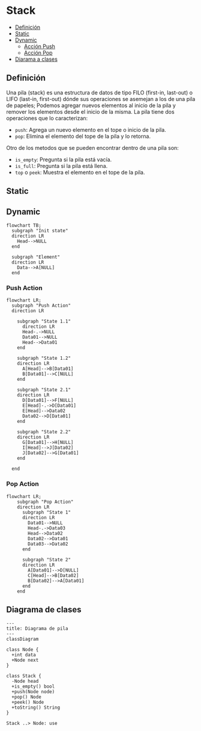 # Stack

- [Definición](#definición)
- [Static](#static)
- [Dynamic](#dynamic)
  - [Acción Push](#push-action)
  - [Acción Pop](#pop-action)
- [Diarama a clases](#diagrama-de-clases)

## Definición

Una pila (stack) es una estructura de datos de tipo FILO (first-in, last-out) o LIFO (last-in, first-out) dónde sus operaciones se asemejan a los de una pila de papeles; Podemos agregar nuevos elementos al inicio de la pila y remover los elementos desde el inicio de la misma. La pila tiene dos operaciones que lo caracterizan:

- `push`: Agrega un nuevo elemento en el tope o inicio de la pila.
- `pop`: Elimina el elemento del tope de la pila y lo retorna.

Otro de los metodos que se pueden encontrar dentro de una pila son:

- `is_empty`: Pregunta si la pila está vacía.
- `is_full`: Pregunta si la pila está llena.
- `top` o `peek`: Muestra el elemento en el tope de la pila.

## Static

## Dynamic

```mermaid
flowchart TB;
  subgraph "Init state"
  direction LR
    Head-->NULL
  end

  subgraph "Element"
  direction LR
    Data-->A[NULL]
  end
```

### Push Action

```mermaid
flowchart LR;
  subgraph "Push Action"
  direction LR

    subgraph "State 1.1"
      direction LR
      Head-.->NULL
      Data01-->NULL
      Head-->Data01
    end

    subgraph "State 1.2"
    direction LR
      A[Head]-->B[Data01]
      B[Data01]-->C[NULL]
    end

    subgraph "State 2.1"
    direction LR
      D[Data01]-->F[NULL]
      E[Head]-.->D[Data01]
      E[Head]-->Data02
      Data02-->D[Data01]
    end

    subgraph "State 2.2"
    direction LR
      G[Data01]-->H[NULL]
      I[Head]-->J[Data02]
      J[Data02]-->G[Data01]
    end

  end
```

### Pop Action

```mermaid
flowchart LR;
    subgraph "Pop Action"
    direction LR
      subgraph "State 1"
      direction LR
        Data01-->NULL
        Head-.->Data03
        Head-->Data02
        Data02-->Data01
        Data03-->Data02
      end

      subgraph "State 2"
      direction LR
        A[Data01]-->D[NULL]
        C[Head]-->B[Data02]
        B[Data02]-->A[Data01]
      end
    end
```

## Diagrama de clases

```mermaid
---
title: Diagrama de pila
---
classDiagram

class Node {
  +int data
  +Node next
}

class Stack {
  -Node head
  +is_empty() bool
  +push(Node node)
  +pop() Node
  +peek() Node
  +toString() String
}

Stack ..> Node: use
```
